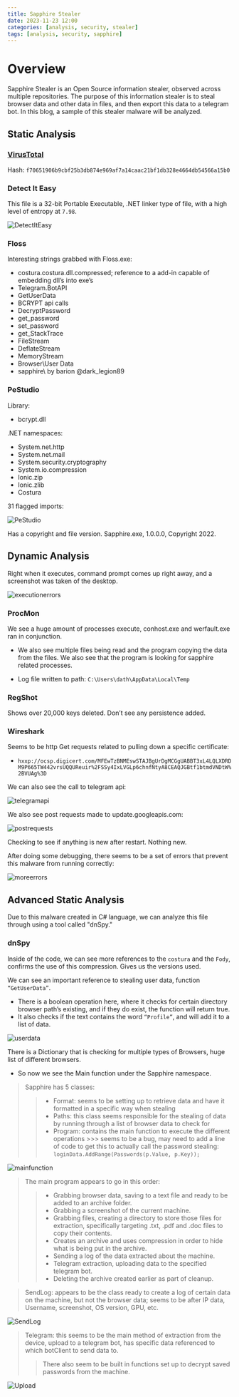 ```yaml
---
title: Sapphire Stealer
date: 2023-11-23 12:00
categories: [analysis, security, stealer]
tags: [analysis, security, sapphire]
---
```


# Overview

Sapphire Stealer is an Open Source information stealer, observed across multiple repositories. The purpose of this information stealer is to steal browser data and other data in files, and then export this data to a telegram bot. In this blog, a sample of this stealer malware will be analyzed. 

## Static Analysis

### [VirusTotal](https://www.virustotal.com/gui/file/f70651906b9cbf25b3db874e969af7a14caac21bf1db328e4664db54566a15b0)
Hash: `f70651906b9cbf25b3db874e969af7a14caac21bf1db328e4664db54566a15b0`

### Detect It Easy
This file is a 32-bit Portable Executable, .NET linker type of file, with a high level of entropy at `7.98`.

![DetectItEasy](https://github.com/Dathalind/dathalind.github.io/blob/main/assets/img/sapphire_stealer/detectiteasysapphire.png?raw=true)

### Floss

Interesting strings grabbed with Floss.exe: 

- costura.costura.dll.compressed; reference to a add-in capable of embedding dll’s into exe’s
- Telegram.BotAPI
- GetUserData
- BCRYPT api calls
- DecryptPassword
- get_password
- set_password
- get_StackTrace
- FileStream
- DeflateStream
- MemoryStream
- Browser\User Data
- sapphire\ by barion @dark_legion89

### PeStudio

Library:

- bcrypt.dll

.NET namespaces:

- System.net.http
- System.net.mail
- System.security.cryptography
- System.io.compression
- Ionic.zip
- Ionic.zlib
- Costura

31 flagged imports:

![PeStudio](https://github.com/Dathalind/dathalind.github.io/blob/main/assets/img/sapphire_stealer/pestudiosapphire.png?raw=true)

Has a copyright and file version. Sapphire.exe, 1.0.0.0, Copyright 2022.

## Dynamic Analysis
Right when it executes, command prompt comes up right away, and a screenshot was taken of the desktop. 

![executionerrors](https://github.com/Dathalind/dathalind.github.io/blob/main/assets/img/sapphire_stealer/sapphireerrorexecution.png?raw=true)

### ProcMon

We see a huge amount of processes execute, conhost.exe and werfault.exe ran in conjunction.

- We also see multiple files being read and the program copying the data from the files. We also see that the program is looking for sapphire related processes. 

- Log file written to path: `C:\Users\dath\AppData\Local\Temp`

### RegShot

Shows over 20,000 keys deleted. Don’t see any persistence added.

### Wireshark

Seems to be http Get requests related to pulling down a specific certificate:

- `hxxp://ocsp.digicert.com/MFEwTzBNMEswSTAJBgUrDgMCGgUABBT3xL4LQLXDRDM9P665TW442vrsUQQUReuir%2FSSy4IxLVGLp6chnfNtyA8CEAQJGBtf1btmdVNDtW%2BVUAg%3D`

We can also see the call to telegram api:

![telegramapi](https://github.com/Dathalind/dathalind.github.io/blob/main/assets/img/sapphire_stealer/wiresharktelegramapicallssapphire.png?raw=true)

We also see post requests made to update.googleapis.com: 

![postrequests](https://github.com/Dathalind/dathalind.github.io/blob/main/assets/img/sapphire_stealer/wiresharkpostrequests.png?raw=true)

Checking to see if anything is new after restart. Nothing new.

After doing some debugging, there seems to be a set of errors that prevent this malware from running correctly:

![moreerrors](https://github.com/Dathalind/dathalind.github.io/blob/main/assets/img/sapphire_stealer/errorsduringdebugsapphire.png?raw=true)

## Advanced Static Analysis

Due to this malware created in C# language, we can analyze this file through using a tool called "dnSpy."

### dnSpy

Inside of the code, we can see more references to the `costura` and the `Fody`, confirms the use of this compression. Gives us the versions used.

We can see an important reference to stealing user data, function `“GetUserData”`.

- There is a boolean operation here, where it checks for certain directory browser path’s existing, and if they do exist, the function will return true.
- It also checks if the text contains the word `“Profile”`, and will add it to a list of data.

![userdata](https://github.com/Dathalind/dathalind.github.io/blob/main/assets/img/sapphire_stealer/dnspystealuserdatasapphire.png?raw=true)

There is a Dictionary that is checking for multiple types of Browsers, huge list of different browsers. 

* So now we see the Main function under the Sapphire namespace.

> Sapphire has 5 classes:
>>  - Format: seems to be setting up to retrieve data and have it formatted in a specific way when stealing
>> - Paths: this class seems responsible for the stealing of data by running through a list of browser data to check for
>> - Program: contains the main function to execute the different operations
    >>> seems to be a bug, may need to add a line of code to get this to actually call the password stealing: `loginData.AddRange(Passwords(p.Value, p.Key));`

![mainfunction](https://github.com/Dathalind/dathalind.github.io/blob/main/assets/img/sapphire_stealer/dnspymainfuncsapphire.png?raw=true)

> The main program appears to go in this order:
>> - Grabbing browser data, saving to a text file and ready to be added to an archive folder.
>> - Grabbing a screenshot of the current machine.
>> - Grabbing files, creating a directory to store those files for extraction, specifically targeting .txt, .pdf and .doc files to copy their contents.
>> - Creates an archive and uses compression in order to hide what is being put in the archive.
>> - Sending a log of the data extracted about the machine.
>> - Telegram extraction, uploading data to the specified telegram bot.
>> - Deleting the archive created earlier as part of cleanup.

> SendLog: appears to be the class ready to create a log of certain data on the machine, but not the browser data; seems to be after IP data, Username, screenshot, OS version, GPU, etc.

![SendLog](https://github.com/Dathalind/dathalind.github.io/blob/main/assets/img/sapphire_stealer/dnspydataextractionsapphire.png?raw=true)

> Telegram: this seems to be the main method of extraction from the device, upload to a telegram bot, has specific  data referenced to which botClient to send data to. 
>> There also seem to be built in functions set up to decrypt saved passwords from the machine. 

![Upload](https://github.com/Dathalind/dathalind.github.io/blob/main/assets/img/sapphire_stealer/dnspytelegramsapphire.png?raw=true)